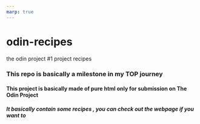 ```yaml
---
marp: true
---
```


# odin-recipes
the odin project #1  project recipes 

### This repo is basically a milestone in my TOP journey

#### This project is basically made of pure html only for submission on The Odin Project

##### It basically contain some recipes , you can check out the webpage if you want to